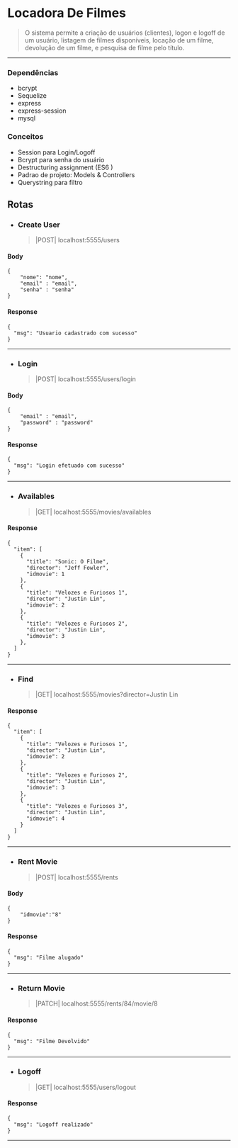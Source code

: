 # Locadora De Filmes

> O sistema permite a criação de usuários (clientes), logon e logoff de um usuário, listagem de filmes disponíveis, locação de um filme, devolução de um filme, e pesquisa de filme pelo título.

---

### Dependências

- bcrypt
- Sequelize
- express
- express-session
- mysql

### Conceitos

- Session para Login/Logoff
- Bcrypt para senha do usuário
- Destructuring assignment (ES6 )
- Padrao de projeto: Models & Controllers
- Querystring para filtro

## Rotas

- ### Create User
  > |POST| localhost:5555/users

#### Body

```
{
	"nome": "nome",
	"email" : "email",
	"senha" : "senha"
}
```

#### Response

```
{
  "msg": "Usuario cadastrado com sucesso"
}
```

---

- ### Login
  > |POST| localhost:5555/users/login

#### Body

```
{
	"email" : "email",
	"password" : "password"
}
```

#### Response

```
{
  "msg": "Login efetuado com sucesso"
}
```

---

- ### Availables
  > |GET| localhost:5555/movies/availables

#### Response

```
{
  "item": [
    {
      "title": "Sonic: O Filme",
      "director": "Jeff Fowler",
      "idmovie": 1
    },
    {
      "title": "Velozes e Furiosos 1",
      "director": "Justin Lin",
      "idmovie": 2
    },
    {
      "title": "Velozes e Furiosos 2",
      "director": "Justin Lin",
      "idmovie": 3
    },
  ]
}
```

---

- ### Find 
  > |GET| localhost:5555/movies?director=Justin Lin

#### Response

```
{
  "item": [
    {
      "title": "Velozes e Furiosos 1",
      "director": "Justin Lin",
      "idmovie": 2
    },
    {
      "title": "Velozes e Furiosos 2",
      "director": "Justin Lin",
      "idmovie": 3
    },
    {
      "title": "Velozes e Furiosos 3",
      "director": "Justin Lin",
      "idmovie": 4
    }
  ]
}
```

---

- ### Rent Movie
  > |POST| localhost:5555/rents


#### Body

```
{
	"idmovie":"8"
}
```


#### Response

```
{
  "msg": "Filme alugado"
}
```

---

- ### Return Movie
  > |PATCH| localhost:5555/rents/84/movie/8

#### Response

```
{
  "msg": "Filme Devolvido"
}
```

---

- ### Logoff
  > |GET| localhost:5555/users/logout

#### Response

```
{
  "msg": "Logoff realizado"
}
```

---

